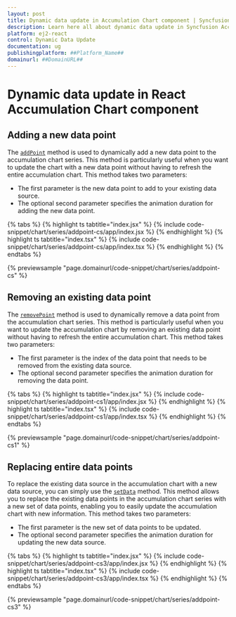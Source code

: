```yaml
---
layout: post
title: Dynamic data update in Accumulation Chart component | Syncfusion
description: Learn here all about dynamic data update in Syncfusion Accumulation Chart component in Syncfusion Essential JS 2 and more.
platform: ej2-react
control: Dynamic Data Update
documentation: ug
publishingplatform: ##Platform_Name##
domainurl: ##DomainURL##
---
```


# Dynamic data update in React Accumulation Chart component

## Adding a new data point

The [`addPoint`](https://ej2.syncfusion.com/react/documentation/api/chart/seriesModel/#addpoint) method is used to dynamically add a new data point to the accumulation chart series. This method is particularly useful when you want to update the chart with a new data point without having to refresh the entire accumulation chart. This method takes two parameters:

* The first parameter is the new data point to add to your existing data source.
* The optional second parameter specifies the animation duration for adding the new data point.

{% tabs %}
{% highlight ts tabtitle="index.jsx" %}
{% include code-snippet/chart/series/addpoint-cs/app/index.jsx %}
{% endhighlight %}
{% highlight ts tabtitle="index.tsx" %}
{% include code-snippet/chart/series/addpoint-cs/app/index.tsx %}
{% endhighlight %}
{% endtabs %}

{% previewsample "page.domainurl/code-snippet/chart/series/addpoint-cs" %}

## Removing an existing data point

The [`removePoint`](https://ej2.syncfusion.com/react/documentation/api/chart/seriesModel/#removepoint) method is used to dynamically remove a data point from the accumulation chart series. This method is particularly useful when you want to update the accumulation chart by removing an existing data point without having to refresh the entire accumulation chart. This method takes two parameters:

* The first parameter is the index of the data point that needs to be removed from the existing data source.
* The optional second parameter specifies the animation duration for removing the data point.

{% tabs %}
{% highlight ts tabtitle="index.jsx" %}
{% include code-snippet/chart/series/addpoint-cs1/app/index.jsx %}
{% endhighlight %}
{% highlight ts tabtitle="index.tsx" %}
{% include code-snippet/chart/series/addpoint-cs1/app/index.tsx %}
{% endhighlight %}
{% endtabs %}

{% previewsample "page.domainurl/code-snippet/chart/series/addpoint-cs1" %}

## Replacing entire data points

To replace the existing data source in the accumulation chart with a new data source, you can simply use the [`setData`](https://ej2.syncfusion.com/react/documentation/api/chart/seriesModel/#setdata) method. This method allows you to replace the existing data points in the accumulation chart series with a new set of data points, enabling you to easily update the accumulation chart with new information. This method takes two parameters:

* The first parameter is the new set of data points to be updated.
* The optional second parameter specifies the animation duration for updating the new data source.

{% tabs %}
{% highlight ts tabtitle="index.jsx" %}
{% include code-snippet/chart/series/addpoint-cs3/app/index.jsx %}
{% endhighlight %}
{% highlight ts tabtitle="index.tsx" %}
{% include code-snippet/chart/series/addpoint-cs3/app/index.tsx %}
{% endhighlight %}
{% endtabs %}

{% previewsample "page.domainurl/code-snippet/chart/series/addpoint-cs3" %}
